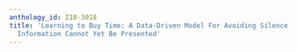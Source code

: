 ```yaml
---
anthology_id: Z18-3018
title: 'Learning to Buy Time: A Data-Driven Model For Avoiding Silence While Task-Related
  Information Cannot Yet Be Presented'
---
```

